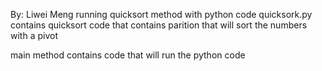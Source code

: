 By: Liwei Meng
running quicksort method with python code
quicksork.py contains quicksort code that contains parition that will sort the numbers with a pivot

main method contains code that will run the python code 
